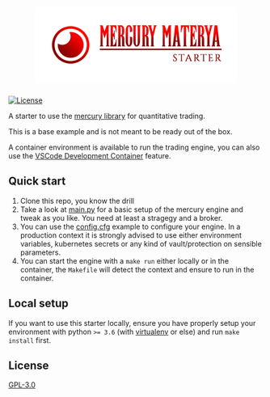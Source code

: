 <h1 align="center">
  <img src="doc/assets/mercury_materya_starter_logo.png" alt="Mercury Materya Starter Kit" />
</h1>

[![License][license-image]][license-url]

A starter to use the [mercury library](https://github.com/materya/mercury) for quantitative trading.

This is a base example and is not meant to be ready out of the box.

A container environment is available to run the trading engine, you can also use the [VSCode Development Container](https://code.visualstudio.com/docs/remote/containers) feature.

## Quick start

1. Clone this repo, you know the drill
2. Take a look at [main.py](main.py) for a basic setup of the mercury engine and tweak as you like. You need at least a stragegy and a broker.
3. You can use the [config.cfg](config.cfg) example to configure your engine. In a production context it is strongly advised to use either environment variables, kubernetes secrets or any kind of vault/protection on sensible parameters.
4. You can start the engine with a `make run` either locally or in the container, the `Makefile` will detect the context and ensure to run in the container.

## Local setup

If you want to use this starter locally, ensure you have properly setup your environment with python `>= 3.6` (with [virtualenv](https://github.com/pypa/virtualenv) or else) and run `make install` first.

## License

[GPL-3.0](LICENSE)

[license-image]: https://img.shields.io/github/license/materya/mercury-starter?style=flat-square
[license-url]: LICENSE
